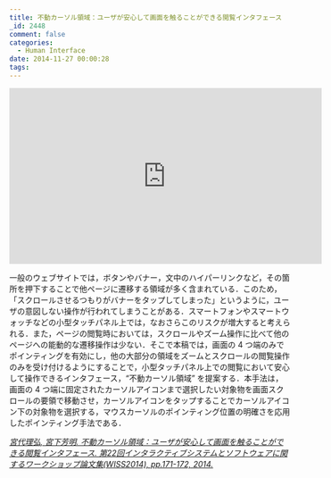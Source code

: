 ```yaml
---
title: 不動カーソル領域：ユーザが安心して画面を触ることができる閲覧インタフェース
_id: 2448
comment: false
categories:
  - Human Interface
date: 2014-11-27 00:00:28
tags:
---
```



<iframe width="560" height="315" src="https://www.youtube.com/embed/Dp9wateePyM?rel=0" frameborder="0" allowfullscreen></iframe>




一般のウェブサイトでは，ボタンやバナー，文中のハイパーリンクなど，その箇所を押下することで他ページに遷移する領域が多く含まれている．このため，「スクロールさせるつもりがバナーをタップしてしまった」というように，ユーザの意図しない操作が行われてしまうことがある．スマートフォンやスマートウォッチなどの小型タッチパネル上では，なおさらこのリスクが増大すると考えられる．また，ページの閲覧時においては，スクロールやズーム操作に比べて他のページへの能動的な遷移操作は少ない．そこで本稿では，画面の 4 つ端のみでポインティングを有効にし，他の大部分の領域をズームとスクロールの閲覧操作のみを受け付けるようにすることで，小型タッチパネル上での閲覧において安心して操作できるインタフェース，“不動カーソル領域” を提案する．本手法は，画面の 4 つ端に固定されたカーソルアイコンまで選択したい対象物を画面スクロールの要領で移動させ，カーソルアイコンをタップすることでカーソルアイコン下の対象物を選択する，マウスカーソルのポインティング位置の明確さを応用したポインティング手法である．

<cite>[宮代理弘, 宮下芳明. 不動カーソル領域：ユーザが安心して画面を触ることができる閲覧インタフェース. 第22回インタラクティブシステムとソフトウェアに関するワークショップ論文集(WISS2014), pp.171-172, 2014.](https://www.wiss.org/WISS2014Proceedings/demo/087.pdf)</cite>
